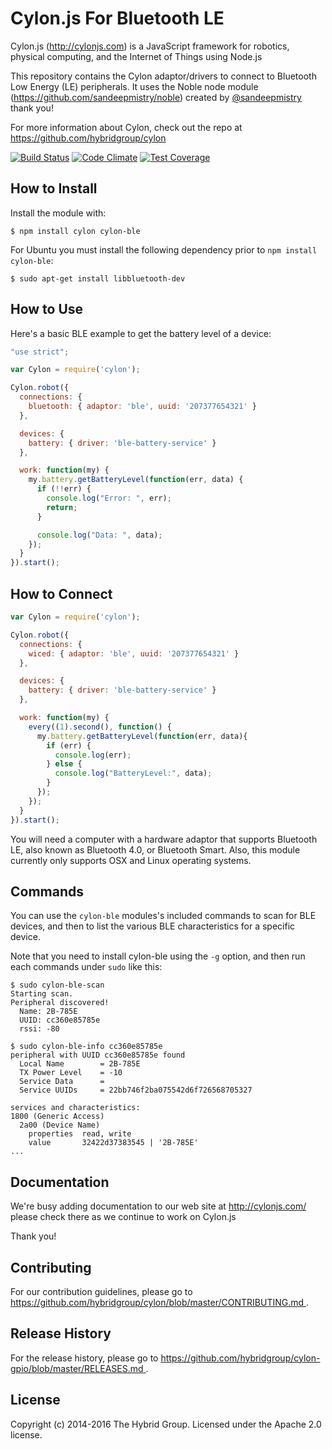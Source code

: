 # Cylon.js For Bluetooth LE

Cylon.js (http://cylonjs.com) is a JavaScript framework for robotics, physical computing, and the Internet of Things using Node.js

This repository contains the Cylon adaptor/drivers to connect to Bluetooth Low Energy (LE) peripherals. It uses the Noble node module (https://github.com/sandeepmistry/noble) created by [@sandeepmistry](https://github.com/sandeepmistry) thank you!

For more information about Cylon, check out the repo at
https://github.com/hybridgroup/cylon

[![Build Status](https://secure.travis-ci.org/hybridgroup/cylon-ble.png?branch=master)](http://travis-ci.org/hybridgroup/cylon-ble) [![Code Climate](https://codeclimate.com/github/hybridgroup/cylon-ble/badges/gpa.svg)](https://codeclimate.com/github/hybridgroup/cylon-ble) [![Test Coverage](https://codeclimate.com/github/hybridgroup/cylon-ble/badges/coverage.svg)](https://codeclimate.com/github/hybridgroup/cylon-ble)

## How to Install

Install the module with:

    $ npm install cylon cylon-ble

For Ubuntu you must install the following dependency prior to `npm install cylon-ble`:

    $ sudo apt-get install libbluetooth-dev

## How to Use

Here's a basic BLE example to get the battery level of a device:

```javascript
"use strict";

var Cylon = require('cylon');

Cylon.robot({
  connections: {
    bluetooth: { adaptor: 'ble', uuid: '207377654321' }
  },

  devices: {
    battery: { driver: 'ble-battery-service' }
  },

  work: function(my) {
    my.battery.getBatteryLevel(function(err, data) {
      if (!!err) {
        console.log("Error: ", err);
        return;
      }

      console.log("Data: ", data);
    });
  }
}).start();
```

## How to Connect

```javascript
var Cylon = require('cylon');

Cylon.robot({
  connections: {
    wiced: { adaptor: 'ble', uuid: '207377654321' }
  },

  devices: {
    battery: { driver: 'ble-battery-service' }
  },

  work: function(my) {
    every((1).second(), function() {
      my.battery.getBatteryLevel(function(err, data){
        if (err) {
          console.log(err);
        } else {
          console.log("BatteryLevel:", data);
        }
      });
    });
  }
}).start();
```

You will need a computer with a hardware adaptor that supports Bluetooth LE, also known as Bluetooth 4.0, or Bluetooth Smart. Also, this module currently only supports OSX and Linux operating systems.

## Commands

You can use the `cylon-ble` modules's included commands to scan for BLE devices, and then to list the various BLE characteristics for a specific device.

Note that you need to install cylon-ble using the `-g` option, and then run each commands under `sudo` like this:

    $ sudo cylon-ble-scan
    Starting scan.
    Peripheral discovered!
      Name: 2B-785E
      UUID: cc360e85785e
      rssi: -80

    $ sudo cylon-ble-info cc360e85785e
    peripheral with UUID cc360e85785e found
      Local Name        = 2B-785E
      TX Power Level    = -10
      Service Data      =
      Service UUIDs     = 22bb746f2ba075542d6f726568705327

    services and characteristics:
    1800 (Generic Access)
      2a00 (Device Name)
        properties  read, write
        value       32422d37383545 | '2B-785E'
    ...


## Documentation

We're busy adding documentation to our web site at http://cylonjs.com/ please check there as we continue to work on Cylon.js

Thank you!

## Contributing

For our contribution guidelines, please go to [https://github.com/hybridgroup/cylon/blob/master/CONTRIBUTING.md
](https://github.com/hybridgroup/cylon/blob/master/CONTRIBUTING.md
).

## Release History

For the release history, please go to [https://github.com/hybridgroup/cylon-gpio/blob/master/RELEASES.md
](https://github.com/hybridgroup/cylon-gpio/blob/master/RELEASES.md
).

## License

Copyright (c) 2014-2016 The Hybrid Group. Licensed under the Apache 2.0 license.
